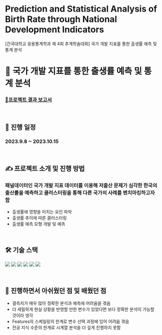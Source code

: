 # Prediction and Statistical Analysis of Birth Rate through National Development Indicators
[건국대학교 응용통계학과 제 4회 추계학술대회] 국가 개발 지표를 통한 출생률 예측 및 통계 분석

# 🏨 국가 개발 지표를 통한 출생률 예측 및 통계 분석
### [🔗프로젝트 결과 보고서](https://github.com/sseoyun/Prediction-and-Statistical-Analysis-of-Birth-Rate/blob/main/%EA%B5%AD%EA%B0%80%20%EA%B0%9C%EB%B0%9C%20%EC%A7%80%ED%91%9C%EB%A5%BC%20%ED%86%B5%ED%95%9C%20%EC%B6%9C%EC%82%B0%EC%9C%A8%20%EC%98%88%EC%B8%A1%20%EB%B0%8F%20%ED%86%B5%EA%B3%84%20%EB%B6%84%EC%84%9D_%EA%B9%80%EB%AF%B8%EA%B9%80%EB%AF%B8.pdf)

<br>

## 📅 진행 일정
### 2023.9.8 ~ 2023.10.15


<br>

## ✍ 프로젝트 소개 및 진행 방법
### 패널데이터인 국가 개발 지표 데이터를 이용해 저출산 문제가 심각한 한국의 출산률을 예측하고 클러스터링을 통해 다른 국가의 사례를 벤치마킹하고자 함
* 출생률에 영향을 미치는 요인 파악
* 출생률 추이에 따른 클러스터링
* 출생률 예측 모형 개발 및 예측
  
<br>

## 🛠 기술 스택

<p>
  <img src="https://img.shields.io/badge/Python-3776AB?style=for-the-badge&logo=Python&logoColor=white">
  <img src="https://img.shields.io/badge/Jupyter-F37626?style=for-the-badge&logo=Jupyter&logoColor=white">
  <img src="https://img.shields.io/badge/Numpy-013243?style=for-the-badge&logo=Numpy&logoColor=white">
  <img src="https://img.shields.io/badge/Pandas-150458?style=for-the-badge&logo=Pandas&logoColor=white">
  <img src="https://img.shields.io/badge/Scikit--learn-F7931E?style=for-the-badge&logo=scikit-learn&logoColor=white">
  <img src="https://img.shields.io/badge/Statsmodels-6B2EAF?style=for-the-badge&logo=Statsmodels&logoColor=white">
</p>



<br>

## 🔎 진행하면서 아쉬웠던 점 및 배웠던 점
* 결측치가 매우 많아 정확한 분석과 예측에 어려움을 겪음
* 더 세밀하게 현실 상황을 반영할 만한 변수가 있었다면 보다 정확한 분석이 가능할 것이라 생각
* Features의 스케일링의 한계로 변수 선택 과정에 있어 어려움 겪음
* 전공 지식 수준의 한계로 시계열 분석을 더 깊게 진행하지 못함
